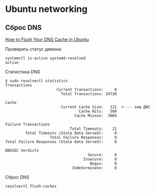 # Ubuntu networking

## Сброс DNS

[How to Flush Your DNS Cache in Ubuntu](https://www.howtogeek.com/how-to-flush-dns-cache-in-ubuntu/)

Проверить статус демона

```shell
systemctl is-active systemd-resolved
active
```

Статистика DNS

```shell
$ sudo resolvectl statistics
Transactions
                       Current Transactions:     0
                         Total Transactions: 24730

Cache
                         Current Cache Size:   121  <---- кеш ДНС
                                 Cache Hits:   509
                               Cache Misses:  3084

Failure Transactions
                             Total Timeouts:    21
         Total Timeouts (Stale Data Served):     0
                    Total Failure Responses:     0
Total Failure Responses (Stale Data Served):     0

DNSSEC Verdicts
                                     Secure:     0
                                   Insecure:     0
                                      Bogus:     0
                              Indeterminate:     0

```

Сброс DNS

```shell
resolvectl flush-caches
```
